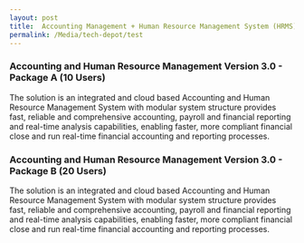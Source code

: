 ```yaml
---
layout: post
title:  Accounting Management + Human Resource Management System (HRMS)
permalink: /Media/tech-depot/test
---
```

<h3><a href="https://govtech-gb-staging.netlify.com/media/tech-depot/test/test" style="text-decoration: none">Accounting and Human Resource Management Version 3.0 - Package A (10 Users)</a></h3>
<p>The solution is an integrated and cloud based Accounting and Human Resource Management System with modular system structure provides fast, reliable and comprehensive accounting, payroll and financial reporting and real-time analysis capabilities, enabling faster, more compliant financial close and run real-time financial accounting and reporting processes.</p>

<h3>Accounting and Human Resource Management Version 3.0 - Package B (20 Users)</h3>
<p>The solution is an integrated and cloud based Accounting and Human Resource Management System with modular system structure provides fast, reliable and comprehensive accounting, payroll and financial reporting and real-time analysis capabilities, enabling faster, more compliant financial close and run real-time financial accounting and reporting processes.</p>

